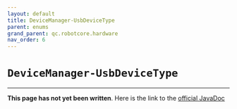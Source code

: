 ```yaml
---
layout: default
title: DeviceManager-UsbDeviceType
parent: enums
grand_parent: qc.robotcore.hardware
nav_order: 6
---
```

# `DeviceManager-UsbDeviceType`
---
**This page has not yet been written**. Here is the link to the [official JavaDoc](https://ftctechnh.github.io/ftc_app/doc/javadoc/com/qualcomm/robotcore/hardware/DeviceManager.UsbDeviceType.html)
        